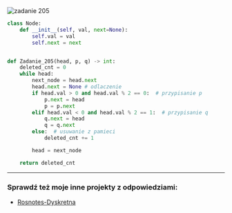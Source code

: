 <picture>
  <source srcset="../../srt/zbior_zadan/205.png" media="(prefers-color-scheme: light)">
  <source srcset="../../srt/zbior_zadan/black_205.png" media="(prefers-color-scheme: dark)">
  <img src="../../srt/zbior_zadan/black_205.png" alt="zadanie 205">
</picture>

```python
class Node:
    def __init__(self, val, next=None):
        self.val = val
        self.next = next


def Zadanie_205(head, p, q) -> int:
    deleted_cnt = 0
    while head:
        next_node = head.next
        head.next = None # odlaczenie
        if head.val > 0 and head.val % 2 == 0:  # przypisanie p
            p.next = head
            p = p.next
        elif head.val < 0 and head.val % 2 == 1:  # przypisanie q
            q.next = head
            q = q.next
        else:  # usuwanie z pamieci
            deleted_cnt += 1

        head = next_node

    return deleted_cnt
```


---
### Sprawdź też moje inne projekty z odpowiedziami:
- [Rosnotes-Dyskretna](https://github.com/kamilGie/Rosnotes-Dyskretna)

